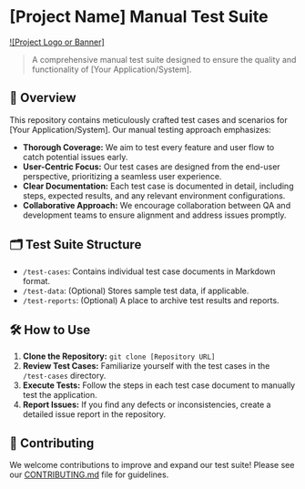 # [Project Name] Manual Test Suite

[![Project Logo or Banner]](link-to-image)

> A comprehensive manual test suite designed to ensure the quality and functionality of [Your Application/System].

## 🚀 Overview

This repository contains meticulously crafted test cases and scenarios for [Your Application/System]. Our manual testing approach emphasizes:

* **Thorough Coverage:** We aim to test every feature and user flow to catch potential issues early.
* **User-Centric Focus:** Our test cases are designed from the end-user perspective, prioritizing a seamless user experience.
* **Clear Documentation:** Each test case is documented in detail, including steps, expected results, and any relevant environment configurations.
* **Collaborative Approach:** We encourage collaboration between QA and development teams to ensure alignment and address issues promptly.

## 🗂️ Test Suite Structure

* `/test-cases`:  Contains individual test case documents in Markdown format.
* `/test-data`: (Optional) Stores sample test data, if applicable.
* `/test-reports`: (Optional)  A place to archive test results and reports.

## 🛠️ How to Use

1. **Clone the Repository:** `git clone [Repository URL]`
2. **Review Test Cases:**  Familiarize yourself with the test cases in the `/test-cases` directory.
3. **Execute Tests:** Follow the steps in each test case document to manually test the application.
4. **Report Issues:** If you find any defects or inconsistencies, create a detailed issue report in the repository.

## 🤝 Contributing

We welcome contributions to improve and expand our test suite! Please see our [CONTRIBUTING.md](CONTRIBUTING.md) file for guidelines.
